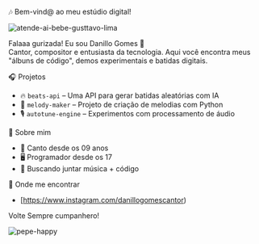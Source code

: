  🎶 Bem-vind@ ao meu estúdio digital!

![atende-ai-bebe-gusttavo-lima](https://github.com/user-attachments/assets/ce4e878a-5fe8-4f7f-a391-0d5cc8784206)


Falaaa gurizada! Eu sou Danillo Gomes 🎤  
Cantor, compositor e entusiasta da tecnologia. Aqui você encontra meus "álbuns de código", demos experimentais e batidas digitais.

 🎧 Projetos
- 🔥 `beats-api` – Uma API para gerar batidas aleatórias com IA
- 🎹 `melody-maker` – Projeto de criação de melodias com Python
- 🎙️ `autotune-engine` – Experimentos com processamento de áudio

 🎼 Sobre mim
- 🎵 Canto desde os 09 anos
- 🖥️ Programador desde os 17
- 🚀 Buscando juntar música + código

 📡 Onde me encontrar
- [https://www.instagram.com/danillogomescantor)


Volte Sempre cumpanhero!

![pepe-happy](https://github.com/user-attachments/assets/04c266f9-2b0f-489c-ae81-3f22cca05f18)











 

